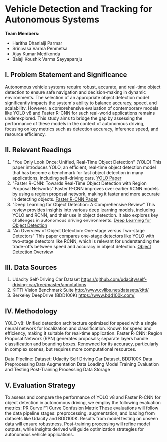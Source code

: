 # Vehicle Detection and Tracking for Autonomous Systems

**Team Members:**
- Haritha Dhanlalji Parmar
- Srinivasa Varma Penmetsa
- Ajay Kumar Medikonda
- Balaji Koushik Varma Sayyaparaju  

## I. Problem Statement and Significance

Autonomous vehicle systems require robust, accurate, and real-time object detection to ensure safe navigation and decision-making in dynamic environments. The selection of an appropriate object detection model significantly impacts the system's ability to balance accuracy, speed, and scalability. However, a comprehensive evaluation of contemporary models like YOLO v8 and Faster R-CNN for such real-world applications remains underexplored. This study aims to bridge the gap by assessing the performance of these models in the context of autonomous driving, focusing on key metrics such as detection accuracy, inference speed, and resource efficiency.

## II. Relevant Readings

1. "You Only Look Once: Unified, Real-Time Object Detection" (YOLO)
This paper introduces YOLO, an efficient, real-time object detection model that has become a benchmark for fast object detection in many applications, including self-driving cars.
[YOLO Paper](https://arxiv.org/abs/1506.02640)
2. "Faster R-CNN: Towards Real-Time Object Detection with Region Proposal Networks"
Faster R-CNN improves over earlier RCNN models by using a region proposal network, making it faster and more accurate in detecting objects.
[Faster R-CNN Paper](https://arxiv.org/abs/1506.01497)
3. "Deep Learning for Object Detection: A Comprehensive Review"
This review provides insights into various deep learning models, including YOLO and RCNN, and their use in object detection. It also explores key challenges in autonomous driving environments.
[Deep Learning for Object Detection](https://arxiv.org/abs/1907.09408)
4. "An Overview of Object Detection: One-stage versus Two-stage Detectors"
This paper compares one-stage detectors like YOLO with two-stage detectors like RCNN, which is relevant for understanding the trade-offs between speed and accuracy in object detection.
[Object Detection Overview](https://arxiv.org/abs/2004.02190)

## III. Data Sources

1. Udacity Self-Driving Car Dataset
https://github.com/udacity/self-driving-car/tree/master/annotations
2. KITTI Vision Benchmark Suite
http://www.cvlibs.net/datasets/kitti/
3. Berkeley DeepDrive (BDD100K)
https://www.bdd100k.com/

## IV. Methodology
YOLO v8: Unified detection architecture optimized for speed with a single neural network for localization and classification. Known for speed and efficiency, making it suitable for real-time application.
Faster R-CNN: Region Proposal Network (RPN) generates proposals; separate layers handle classification and bounding boxes. Renowned for its accuracy, particularly in complex scenes, but requires more computational resources.

Data Pipeline:
Dataset: Udacity Self Driving Car Dataset, BDD100K
Data Preprocessing 
Data Augmentation
Data Loading
Model Training
Evaluation and Testing
Post-Training Processing
Data Storage


## V. Evaluation Strategy

To assess and compare the performance of YOLO v8 and Faster R-CNN for object detection in autonomous driving, we employ the following evaluation metrics:
PR Curve
F1 Curve
Confusion Matrix
These evaluations will follow the data pipeline stages: preprocessing, augmentation, and loading from datasets like Udacity and BDD100K. Results from model testing on unseen data will ensure robustness. Post-training processing will refine model outputs, while insights derived will guide optimization strategies for autonomous vehicle applications.
